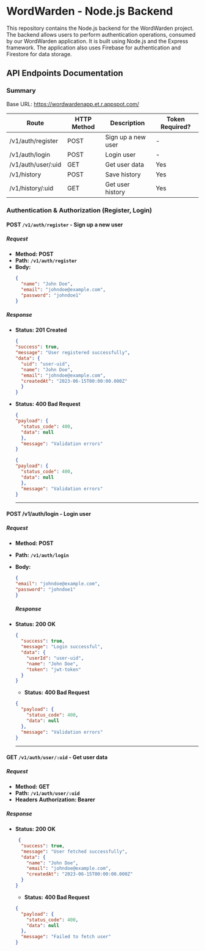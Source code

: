 # WordWarden - Node.js Backend

This repository contains the Node.js backend for the WordWarden project. The backend allows users to perform authentication operations, consumed by our WordWarden application. It is built using Node.js and the Express framework. The application also uses Firebase for authentication and Firestore for data storage.

## API Endpoints Documentation

### Summary

Base URL: https://wordwardenapp.et.r.appspot.com/

| Route              | HTTP Method | Description        | Token Required? |
| ------------------ | ----------- | ------------------ | --------------- |
| /v1/auth/register  | POST        | Sign up a new user | -               |
| /v1/auth/login     | POST        | Login user         | -               |
| /v1/auth/user/:uid | GET         | Get user data      | Yes             |
| /v1/history        | POST        | Save history       | Yes             |
| /v1/history/:uid   | GET         | Get user history   | Yes             |

### Authentication & Authorization (Register, Login)

#### POST `/v1/auth/register` - Sign up a new user

##### Request

- **Method:** **POST**
- **Path:** **`/v1/auth/register`**
- **Body:**
  ```json
  {
    "name": "John Doe",
    "email": "johndoe@example.com",
    "password": "johndoe1"
  }

##### Response

- **Status:** **201 Created**
  ```json
  {
  "success": true,
  "message": "User registered successfully",
  "data": {
    "uid": "user-uid",
    "name": "John Doe",
    "email": "johndoe@example.com",
    "createdAt": "2023-06-15T00:00:00.000Z"
    }
  }
  ```

- **Status:** **400 Bad Request**
  ```json
  {
  "payload": {
    "status_code": 400,
    "data": null
    },
    "message": "Validation errors"
  }
  ```
  ```json
  {
  "payload": {
    "status_code": 400,
    "data": null
    },
    "message": "Validation errors"
  }
  ```
  ---

#### POST /v1/auth/login - Login user

##### Request

- **Method:** **POST**
- **Path:** **`/v1/auth/login`**
- **Body:**
  ```json
  {
  "email": "johndoe@example.com",
  "password": "johndoe1"
  }
  ```

  ##### Response

- **Status:** **200 OK**
  ```json
  {
    "success": true,
    "message": "Login successful",
    "data": {
      "userId": "user-uid",
      "name": "John Doe",
      "token": "jwt-token"
    }
  }
  ```
  - **Status:** **400 Bad Request**
  ```json
  {
    "payload": {
      "status_code": 400,
      "data": null
    },
    "message": "Validation errors"
  }
  ```
  
  ---

#### GET `/v1/auth/user/:uid` - Get user data

##### Request

- **Method:** **GET**
- **Path:** **`/v1/auth/user/:uid`**
- **Headers** **Authorization: Bearer <jwt-token>**

##### Response

- **Status:** **200 OK**
  ```json
   {
    "success": true,
    "message": "User fetched successfully",
    "data": {
      "name": "John Doe",
      "email": "johndoe@example.com",
      "createdAt": "2023-06-15T00:00:00.000Z"
    }
  }
  ```
  - **Status:** **400 Bad Request**
  ```json
  {
    "payload": {
      "status_code": 400,
      "data": null
    },
    "message": "Failed to fetch user"
  }
  ```

  
